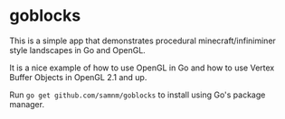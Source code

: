 goblocks
========

This is a simple app that demonstrates procedural minecraft/infiniminer style landscapes in Go and OpenGL.

It is a nice example of how to use OpenGL in Go and how to use Vertex Buffer Objects in OpenGL 2.1 and up.

Run `go get github.com/samnm/goblocks` to install using Go's package manager.